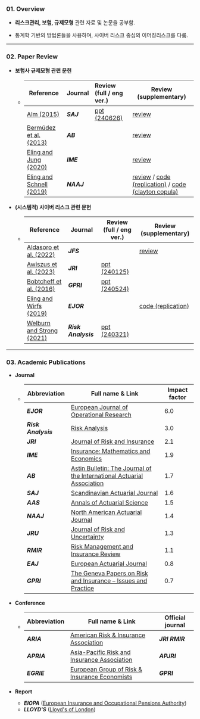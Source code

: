 ### 01. Overview 


- **리스크관리, 보험, 규제모형** 관련 자료 및 논문을 공부함.

- 통계학 기반의 방법론들을 사용하며, 사이버 리스크 중심의 이머징리스크를 다룸.

---
### 02. Paper Review

- **보험사 규제모형 관련 문헌**

  - | Reference                                                    | Journal    | Review (full / eng ver.)                      | Review (supplementary)                                       |
    | ------------------------------------------------------------ | ---------- | :-------------------------------------------- | ------------------------------------------------------------ |
    | [Alm (2015)](https://www.tandfonline.com/doi/abs/10.1080/03461238.2013.787367) | ***SAJ***  | [ppt (240626)](./review/Seminar_20240626.pdf) | [review](https://github.com/kwoongbae/risk-management-papers/issues/36) |
    | [Bermúdez et al. (2013)](https://www.cambridge.org/core/journals/astin-bulletin-journal-of-the-iaa/article/correlation-sensitivity-analysis-of-nonlife-underwriting-risk-in-solvency-capital-requirement-estimation/8C16299AF4E9DFCD13C5C7EA3697705E) | ***AB***   |                                               | [review](https://github.com/kwoongbae/risk-management-papers/issues/37) |
    | [Eling and Jung (2020)](https://www.sciencedirect.com/science/article/abs/pii/S016766872030130X) | ***IME***  |                                               | [review](https://github.com/kwoongbae/risk-management-papers/issues/38) |
    | [Eling and Schnell (2019)](https://www.tandfonline.com/doi/abs/10.1080/10920277.2019.1641416) | ***NAAJ*** |                                               | [review](https://github.com/kwoongbae/risk-management-papers/issues/32) / [code (replication)](https://github.com/kwoongbae/risk-management-papers/blob/main/code/Eling%20and%20Schnell%20(2019).r) / [code (clayton copula)](https://github.com/kwoongbae/risk-management-papers/blob/main/code/Clayton%20copula.r) |
  
- **(시스템적) 사이버 리스크 관련 문헌**

  - | Reference                                                    | Journal             | Review (full / eng ver.)                      | Review (supplementary)                                       |
    | ------------------------------------------------------------ | ------------------- | --------------------------------------------- | ------------------------------------------------------------ |
    | [Aldasoro et al. (2022)](https://www.sciencedirect.com/science/article/abs/pii/S1572308922000171) | ***JFS***           |                                               | [review](./review/Aldasoro_JRS_2022.pdf)                     |
    | [Awiszus et al. (2023)](https://arxiv.org/abs/2211.04762)    | ***JRI***           | [ppt (240125)](./review/Seminar_20240125.pdf) |                                                              |
    | [Bobtcheff et al. (2016)](https://link.springer.com/article/10.1057/grir.2016.1) | ***GPRI***          | [ppt (240524)](./review/Seminar_20240524.pdf) |                                                              |
    | [Eling and Wirfs (2019)](https://www.sciencedirect.com/science/article/pii/S037722171830626X) | ***EJOR***          |                                               | [code (replication)](https://github.com/kwoongbae/risk-management-papers/blob/main/code/Eling%20and%20Wirfs%20(2019).r) |
    | [Welburn and Strong (2021)](https://onlinelibrary.wiley.com/doi/abs/10.1111/risa.13715) | ***Risk Analysis*** | [ppt (240321)](./review/Seminar_20240321.pdf) |                                                              |

---

### 03. Academic Publications


- **Journal**
  
  - | Abbreviation        | Full name & Link                                             | Impact factor |
    | ------------------- | ------------------------------------------------------------ | ------------- |
    | ***EJOR***          | [European Journal of Operational Research](https://www.sciencedirect.com/journal/european-journal-of-operational-research) | 6.0           |
    | ***Risk Analysis*** | [Risk Analysis](https://onlinelibrary.wiley.com/journal/15396924) | 3.0           |
    | ***JRI***           | [Journal of Risk and Insurance](https://onlinelibrary.wiley.com/journal/15396975) | 2.1           |
    | ***IME***           | [Insurance: Mathematics and Economics](https://www.sciencedirect.com/journal/insurance-mathematics-and-economics) | 1.9           |
    | ***AB***            | [Astin Bulletin: The Journal of the International Actuarial Association](https://www.cambridge.org/core/journals/astin-bulletin-journal-of-the-iaa) | 1.7           |
    | ***SAJ***           | [Scandinavian Actuarial Journal](https://www.tandfonline.com/toc/sact20/current) | 1.6           |
    | ***AAS***           | [Annals of Actuarial Science](https://www.cambridge.org/core/journals/annals-of-actuarial-science) | 1.5           |
    | ***NAAJ***          | [North American Actuarial Journal](https://www.tandfonline.com/toc/uaaj20/current) | 1.4           |
    | ***JRU***           | [Journal of Risk and Uncertainty](https://www.springer.com/journal/11166) | 1.3           |
    | ***RMIR***          | [Risk Management and Insurance Review](https://onlinelibrary.wiley.com/journal/15406296) | 1.1           |
    | ***EAJ***           | [European Actuarial Journal](https://link.springer.com/journal/13385) | 0.8           |
    | ***GPRI***          | [The Geneva Papers on Risk and Insurance – Issues and Practice](https://www.genevaassociation.org/publications/the-geneva-papers) | 0.7           |
- **Conference**
  - | Abbreviation | Full name & Link                                             | Official journal |
    | ------------ | ------------------------------------------------------------ | ---------------- |
    | ***ARIA***   | [American Risk & Insurance Association](https://www.aria.org/) | ***JRI RMIR***   |
    | ***APRIA***  | [Asia-Pacific Risk and Insurance Association](https://www.apria.org/) | ***APJRI***      |
    | ***EGRIE***  | [European Group of Risk & Insurance Economists](http://www.egrie.org/) | ***GPRI***       |
- **Report**

  - ***EIOPA*** ([European Insurance and Occupational Pensions Authority](https://www.eiopa.europa.eu/index_en))
  - ***LLOYD'S*** ([Lloyd's of London](https://www.lloyds.com/news-and-insights/risk-reports))

